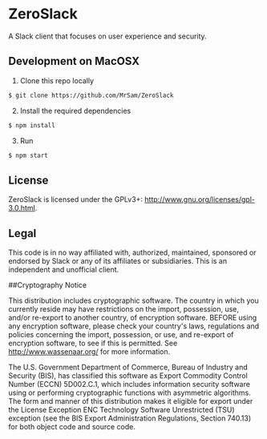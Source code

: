 # ZeroSlack

A Slack client that focuses on user experience and security.

## Development on MacOSX

1) Clone this repo locally

```bash
$ git clone https://github.com/MrSam/ZeroSlack 
```

2) Install the required dependencies 

```bash
$ npm install 
```

3) Run 

```bash
$ npm start
```

## License

ZeroSlack is licensed under the GPLv3+: http://www.gnu.org/licenses/gpl-3.0.html.

## Legal

This code is in no way affiliated with, authorized, maintained, sponsored or endorsed by Slack or any of its affiliates or subsidiaries. This is an independent and unofficial client.

##Cryptography Notice

This distribution includes cryptographic software. The country in which you currently reside may have restrictions on the import, possession, use, and/or re-export to another country, of encryption software. BEFORE using any encryption software, please check your country's laws, regulations and policies concerning the import, possession, or use, and re-export of encryption software, to see if this is permitted. See http://www.wassenaar.org/ for more information.

The U.S. Government Department of Commerce, Bureau of Industry and Security (BIS), has classified this software as Export Commodity Control Number (ECCN) 5D002.C.1, which includes information security software using or performing cryptographic functions with asymmetric algorithms. The form and manner of this distribution makes it eligible for export under the License Exception ENC Technology Software Unrestricted (TSU) exception (see the BIS Export Administration Regulations, Section 740.13) for both object code and source code.

